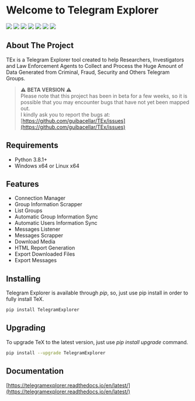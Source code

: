 # Welcome to Telegram Explorer

[![](https://img.shields.io/github/last-commit/guibacellar/TEx)](https://github.com/guibacellar/TEx/tree/main)
[![](https://img.shields.io/github/languages/code-size/guibacellar/TEx)](https://github.com/guibacellar/TEx/tree/main)
[![](https://img.shields.io/badge/Python-3.8+-green.svg)](https://www.python.org/downloads/) 
[![](https://github.com/guibacellar/TEx/actions/workflows/cy.yml/badge.svg?branch=main)](https://github.com/guibacellar/TEx/actions/workflows/cy.yml)
[![](https://telegramexplorer.readthedocs.io/en/latest/?badge=latest)](https://telegramexplorer.readthedocs.io/en/latest/)
[![](https://img.shields.io/badge/maintainer-Th3%200bservator-blue)](https://theobservator.net/)
![](https://img.shields.io/github/v/release/guibacellar/TeX)

<!-- ABOUT THE PROJECT -->
## About The Project

TEx is a Telegram Explorer tool created to help Researchers, Investigators and Law Enforcement Agents to Collect and Process the Huge Amount of Data Generated from Criminal, Fraud, Security and Others Telegram Groups.

> ⚠️ **BETA VERSION** ⚠️
> <br/> Please note that this project has been in beta for a few weeks, so it is possible that you may encounter bugs that have not yet been mapped out.
> <br/> I kindly ask you to report the bugs at: [https://github.com/guibacellar/TEx/issues](https://github.com/guibacellar/TEx/issues)

<!-- REQUIREMENTS -->
## Requirements
- Python 3.8.1+
- Windows x64 or Linux x64

<!-- FEATURES -->
## Features
- Connection Manager
- Group Information Scrapper
- List Groups
- Automatic Group Information Sync
- Automatic Users Information Sync
- Messages Listener
- Messages Scrapper
- Download Media
- HTML Report Generation
- Export Downloaded Files
- Export Messages


<!-- INSTALLING -->
## Installing
Telegram Explorer is available through *pip*, so, just use pip install in order to fully install TeX.

```bash
pip install TelegramExplorer
```

<!-- Upgrading -->
## Upgrading
To upgrade TeX to the latest version, just use *pip install upgrade* command.

```bash
pip install --upgrade TelegramExplorer
```

## Documentation
[https://telegramexplorer.readthedocs.io/en/latest/](https://telegramexplorer.readthedocs.io/en/latest/)
